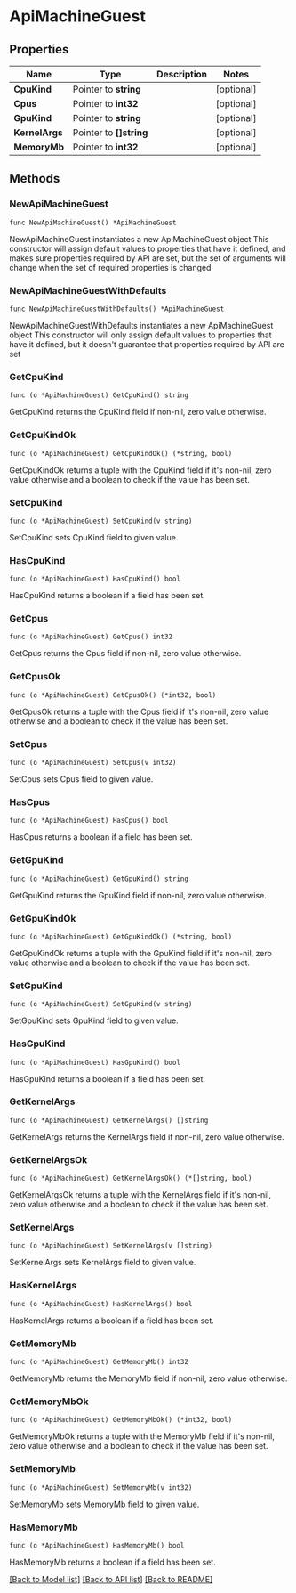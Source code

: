 # ApiMachineGuest

## Properties

Name | Type | Description | Notes
------------ | ------------- | ------------- | -------------
**CpuKind** | Pointer to **string** |  | [optional] 
**Cpus** | Pointer to **int32** |  | [optional] 
**GpuKind** | Pointer to **string** |  | [optional] 
**KernelArgs** | Pointer to **[]string** |  | [optional] 
**MemoryMb** | Pointer to **int32** |  | [optional] 

## Methods

### NewApiMachineGuest

`func NewApiMachineGuest() *ApiMachineGuest`

NewApiMachineGuest instantiates a new ApiMachineGuest object
This constructor will assign default values to properties that have it defined,
and makes sure properties required by API are set, but the set of arguments
will change when the set of required properties is changed

### NewApiMachineGuestWithDefaults

`func NewApiMachineGuestWithDefaults() *ApiMachineGuest`

NewApiMachineGuestWithDefaults instantiates a new ApiMachineGuest object
This constructor will only assign default values to properties that have it defined,
but it doesn't guarantee that properties required by API are set

### GetCpuKind

`func (o *ApiMachineGuest) GetCpuKind() string`

GetCpuKind returns the CpuKind field if non-nil, zero value otherwise.

### GetCpuKindOk

`func (o *ApiMachineGuest) GetCpuKindOk() (*string, bool)`

GetCpuKindOk returns a tuple with the CpuKind field if it's non-nil, zero value otherwise
and a boolean to check if the value has been set.

### SetCpuKind

`func (o *ApiMachineGuest) SetCpuKind(v string)`

SetCpuKind sets CpuKind field to given value.

### HasCpuKind

`func (o *ApiMachineGuest) HasCpuKind() bool`

HasCpuKind returns a boolean if a field has been set.

### GetCpus

`func (o *ApiMachineGuest) GetCpus() int32`

GetCpus returns the Cpus field if non-nil, zero value otherwise.

### GetCpusOk

`func (o *ApiMachineGuest) GetCpusOk() (*int32, bool)`

GetCpusOk returns a tuple with the Cpus field if it's non-nil, zero value otherwise
and a boolean to check if the value has been set.

### SetCpus

`func (o *ApiMachineGuest) SetCpus(v int32)`

SetCpus sets Cpus field to given value.

### HasCpus

`func (o *ApiMachineGuest) HasCpus() bool`

HasCpus returns a boolean if a field has been set.

### GetGpuKind

`func (o *ApiMachineGuest) GetGpuKind() string`

GetGpuKind returns the GpuKind field if non-nil, zero value otherwise.

### GetGpuKindOk

`func (o *ApiMachineGuest) GetGpuKindOk() (*string, bool)`

GetGpuKindOk returns a tuple with the GpuKind field if it's non-nil, zero value otherwise
and a boolean to check if the value has been set.

### SetGpuKind

`func (o *ApiMachineGuest) SetGpuKind(v string)`

SetGpuKind sets GpuKind field to given value.

### HasGpuKind

`func (o *ApiMachineGuest) HasGpuKind() bool`

HasGpuKind returns a boolean if a field has been set.

### GetKernelArgs

`func (o *ApiMachineGuest) GetKernelArgs() []string`

GetKernelArgs returns the KernelArgs field if non-nil, zero value otherwise.

### GetKernelArgsOk

`func (o *ApiMachineGuest) GetKernelArgsOk() (*[]string, bool)`

GetKernelArgsOk returns a tuple with the KernelArgs field if it's non-nil, zero value otherwise
and a boolean to check if the value has been set.

### SetKernelArgs

`func (o *ApiMachineGuest) SetKernelArgs(v []string)`

SetKernelArgs sets KernelArgs field to given value.

### HasKernelArgs

`func (o *ApiMachineGuest) HasKernelArgs() bool`

HasKernelArgs returns a boolean if a field has been set.

### GetMemoryMb

`func (o *ApiMachineGuest) GetMemoryMb() int32`

GetMemoryMb returns the MemoryMb field if non-nil, zero value otherwise.

### GetMemoryMbOk

`func (o *ApiMachineGuest) GetMemoryMbOk() (*int32, bool)`

GetMemoryMbOk returns a tuple with the MemoryMb field if it's non-nil, zero value otherwise
and a boolean to check if the value has been set.

### SetMemoryMb

`func (o *ApiMachineGuest) SetMemoryMb(v int32)`

SetMemoryMb sets MemoryMb field to given value.

### HasMemoryMb

`func (o *ApiMachineGuest) HasMemoryMb() bool`

HasMemoryMb returns a boolean if a field has been set.


[[Back to Model list]](../README.md#documentation-for-models) [[Back to API list]](../README.md#documentation-for-api-endpoints) [[Back to README]](../README.md)



